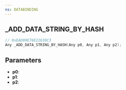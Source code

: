 ```yaml
---
ns: DATABINDING
---
```

## _ADD_DATA_STRING_BY_HASH

```c
// 0xEAD09E76E22630C3
Any _ADD_DATA_STRING_BY_HASH(Any p0, Any p1, Any p2);
```

## Parameters
* **p0**:
* **p1**:
* **p2**:
